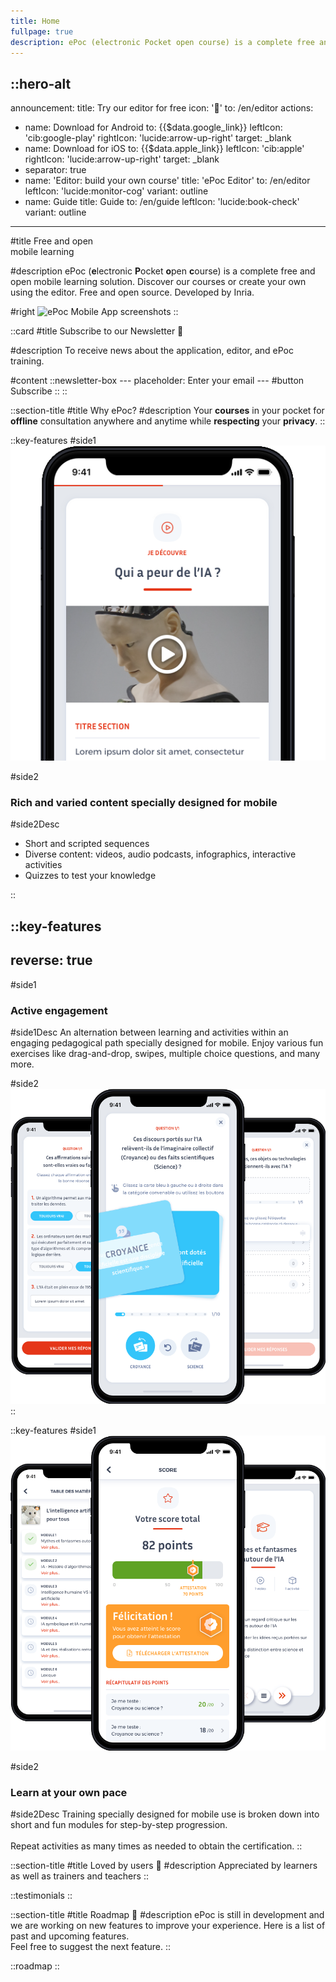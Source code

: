 ```yaml
---
title: Home
fullpage: true
description: ePoc (electronic Pocket open course) is a complete free and open mobile learning solution. Free and open source. Developed by Inria.
---
```

::hero-alt
---
announcement:
  title: Try our editor for free
  icon: '🚀'
  to: /en/editor
actions:
  - name: Download for Android
    to: {{$data.google_link}}
    leftIcon: 'cib:google-play'
    rightIcon: 'lucide:arrow-up-right'
    target: _blank
  - name: Download for iOS
    to: {{$data.apple_link}}
    leftIcon: 'cib:apple'
    rightIcon: 'lucide:arrow-up-right'
    target: _blank
  - separator: true
  - name: 'Editor: build your own course'
    title: 'ePoc Editor'
    to: /en/editor
    leftIcon: 'lucide:monitor-cog'
    variant: outline
  - name: Guide
    title: Guide
    to: /en/guide
    leftIcon: 'lucide:book-check'
    variant: outline
---

#title
Free and open<br/>mobile learning

#description
ePoc (**e**lectronic **P**ocket **o**pen **c**ourse) is a complete free and open mobile learning solution. Discover our courses or create your own using the editor. Free and open source. Developed by Inria.

#right
![ePoc Mobile App screenshots](/images/epoc-promo-blanc.png)
::

::card
#title
Subscribe to our Newsletter 💌

#description
To receive news about the application, editor, and ePoc training.

#content
    ::newsletter-box
    ---
    placeholder: Enter your email
    ---
    #button
    Subscribe
    ::
::

::section-title 
#title
Why ePoc?
#description
Your **courses** in your pocket for **offline** consultation anywhere and anytime while **respecting** your **privacy**.
::

::key-features
#side1
![Example video content image](/images/video.png)

#side2
### Rich and varied content specially designed for mobile

#side2Desc
- Short and scripted sequences
- Diverse content: videos, audio podcasts, infographics, interactive activities
- Quizzes to test your knowledge

::

::key-features
---
reverse: true
---
#side1
### Active engagement

#side1Desc
An alternation between learning and activities within an engaging pedagogical path specially designed for mobile.
Enjoy various fun exercises like drag-and-drop, swipes, multiple choice questions, and many more.

#side2
![Example quiz content image](/images/quiz.png)
::

::key-features
#side1
![Example quiz content image](/images/progression.png)

#side2
### Learn at your own pace

#side2Desc
Training specially designed for mobile use is broken down into short and fun modules for step-by-step progression.
<br/><br/>
Repeat activities as many times as needed to obtain the certification.
::

::section-title
#title
Loved by users 🤩
#description
Appreciated by learners as well as trainers and teachers
::

::testimonials
::


<div id="roadmap"></div>

::section-title
#title
Roadmap 🚀
#description
ePoc is still in development and we are working on new features to improve your experience. Here is a list of past and upcoming features.  
Feel free to suggest the next feature.
::

::roadmap
::

